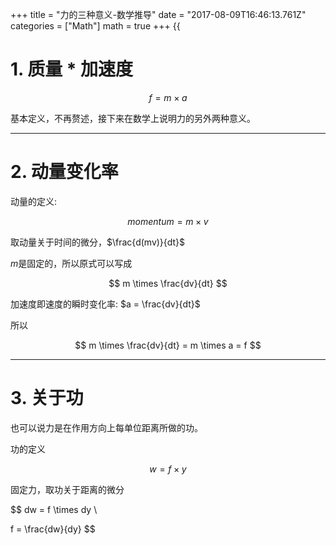 +++
title = "力的三种意义-数学推导"
date = "2017-08-09T16:46:13.761Z"
categories = ["Math"]
math = true
+++
{{<math>}}

# 1. 质量 * 加速度

$$
f = m \times a 
$$

基本定义，不再赘述，接下来在数学上说明力的另外两种意义。

---

# 2. 动量变化率
动量的定义:

$$
momentum = m \times v
$$

取动量关于时间的微分，$\frac{d(mv)}{dt}$

$m$是固定的，所以原式可以写成

$$
m \times \frac{dv}{dt}
$$

加速度即速度的瞬时变化率: $a = \frac{dv}{dt}$

所以

$$
m \times \frac{dv}{dt} = m \times a = f
$$

---

# 3. 关于功

也可以说力是在作用方向上每单位距离所做的功。

功的定义

$$
w = f \times y
$$

固定力，取功关于距离的微分

$$
dw = f \times dy \\

f = \frac{dw}{dy}
$$
